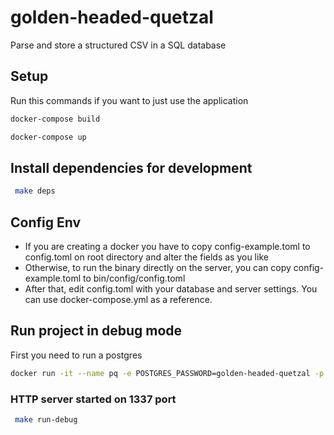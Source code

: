 # golden-headed-quetzal

Parse and store a structured CSV in a SQL database

## Setup

Run this commands if you want to just use the application

```bash
docker-compose build
```

```bash
docker-compose up
```

## Install dependencies for development

```bash
 make deps
```

## Config Env

- If you are creating a docker you have to copy config-example.toml to config.toml on root directory and alter the fields as you like
- Otherwise, to run the binary directly on the server, you can copy config-example.toml to bin/config/config.toml
- After that, edit config.toml with your database and server settings. You can use docker-compose.yml as a reference.

## Run project in debug mode

First you need to run a postgres

```bash
docker run -it --name pq -e POSTGRES_PASSWORD=golden-headed-quetzal -p 5432:5432 -d postgres:12-alpine
```

### HTTP server started on **1337** port

```bash
 make run-debug
```
